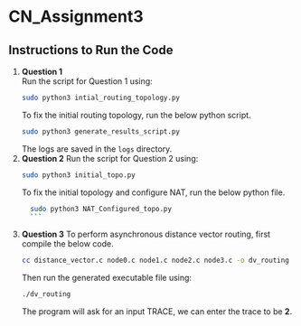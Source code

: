 # CN_Assignment3

## Instructions to Run the Code

1. **Question 1**  
   Run the script for Question 1 using:
   ```bash
   sudo python3 intial_routing_topology.py
   ```
   To fix the initial routing topology, run the below python script.
   ```bash
   sudo python3 generate_results_script.py
   ```
   The logs are saved in the `logs` directory.
2. **Question 2**
   Run the script for Question 2 using:
   ```bash
   sudo python3 initial_topo.py
   ```
   To fix the initial topology and configure NAT, run the below python file.
   ````bash
     sudo python3 NAT_Configured_topo.py
     ```
   ````
3. **Question 3**
   To perform asynchronous distance vector routing, first compile the below code.
   ```bash
   cc distance_vector.c node0.c node1.c node2.c node3.c -o dv_routing
   ```
   Then run the generated executable file using:
   ```bash
   ./dv_routing
   ```
   The program will ask for an input TRACE, we can enter the trace to be **2**.
